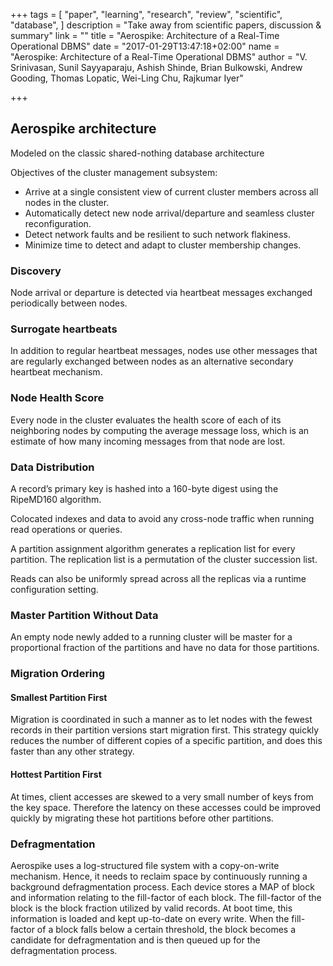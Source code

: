 +++
tags = [
  "paper",
  "learning",
  "research",
  "review",
  "scientific",
  "database",
]
description = "Take away from scientific papers, discussion & summary"
link = ""
title = "Aerospike: Architecture of a Real-Time Operational DBMS"
date = "2017-01-29T13:47:18+02:00"
name = "Aerospike: Architecture of a Real-Time Operational DBMS"
author = "V. Srinivasan, Sunil Sayyaparaju, Ashish Shinde, Brian Bulkowski, Andrew Gooding, Thomas Lopatic, Wei-Ling Chu, Rajkumar Iyer"

+++

## Aerospike architecture

Modeled on the classic shared-nothing database architecture

Objectives of the cluster management subsystem:

  - Arrive at a single consistent view of current cluster members across all nodes in the cluster.
  - Automatically detect new node arrival/departure and seamless cluster reconfiguration.
  - Detect network faults and be resilient to such network flakiness.
  - Minimize time to detect and adapt to cluster membership changes.

### Discovery

Node arrival or departure is detected via heartbeat messages
exchanged periodically between nodes.

### Surrogate heartbeats

In addition to regular heartbeat messages, nodes use other messages that are regularly exchanged
between nodes as an alternative secondary heartbeat mechanism.

### Node Health Score

Every node in the cluster evaluates the health score of each of its
neighboring nodes by computing the average message loss, which
is an estimate of how many incoming messages from that node are lost.

### Data Distribution

A record’s primary key is hashed into a 160-byte digest using the RipeMD160 algorithm.

Colocated indexes and data to avoid any cross-node traffic when running read operations or queries.

A partition assignment algorithm generates a replication list for every
partition. The replication list is a permutation of the cluster succession list.

Reads can also be uniformly spread across all the
replicas via a runtime configuration setting.

### Master Partition Without Data

An empty node newly added to a running cluster will be master
for a proportional fraction of the partitions and have no data for
those partitions.

### Migration Ordering

#### Smallest Partition First

Migration is coordinated in such a manner as to let nodes with the
fewest records in their partition versions start migration first. This
strategy quickly reduces the number of different copies of a
specific partition, and does this faster than any other strategy.

#### Hottest Partition First

At times, client accesses are skewed to a very small number of
keys from the key space. Therefore the latency on these accesses
could be improved quickly by migrating these hot partitions
before other partitions.

### Defragmentation

Aerospike uses a log-structured file system with a copy-on-write
mechanism. Hence, it needs to reclaim space by continuously
running a background defragmentation process. Each device
stores a MAP of block and information relating to the fill-factor of
each block. The fill-factor of the block is the block fraction
utilized by valid records. At boot time, this information is loaded
and kept up-to-date on every write. When the fill-factor of a block
falls below a certain threshold, the block becomes a candidate for
defragmentation and is then queued up for the defragmentation
process.

